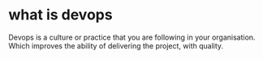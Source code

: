 
# what is devops
Devops is a culture or practice that you are following in your organisation. Which improves the ability of delivering the project, with quality.
